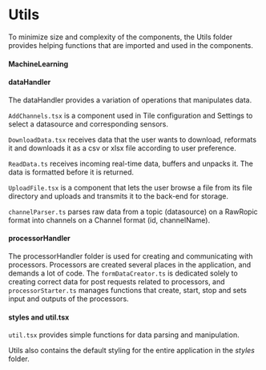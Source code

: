 # Utils

To minimize size and complexity of the components, the Utils folder provides helping functions that are imported and used in the components. 

#### MachineLearning

#### dataHandler
The dataHandler provides a variation of operations that manipulates data. 

`AddChannels.tsx` is a component used in Tile configuration and Settings to select a datasource and corresponding sensors.

`DownloadData.tsx` receives data that the user wants to download, reformats it and downloads it as a csv or xlsx file according to user preference.

`ReadData.ts` receives incoming real-time data, buffers and unpacks it. The data is formatted before it is returned.

`UploadFile.tsx` is a component that lets the user browse a file from its file directory and uploads and transmits it to the back-end for storage.

`channelParser.ts` parses raw data from a topic (datasource) on a RawRopic format into channels on a Channel format (id, channelName).


#### processorHandler
The processorHandler folder is used for creating and communicating with processors. Processors are created several places in the application, and demands a lot of code. The `formDataCreator.ts` is dedicated solely to creating correct data for post requests related to processors, and `processorStarter.ts` manages functions that create, start, stop and sets input and outputs of the processors.


#### styles and util.tsx
`util.tsx` provides simple functions for data parsing and manipulation.

Utils also contains the default styling for the entire application in the *styles* folder.